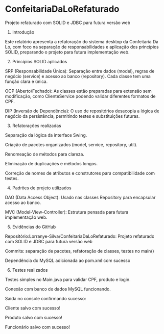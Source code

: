 # ConfeitariaDaLoRefaturado
Projeto refaturado com SOLID e JDBC para futura versão web

1. Introdução 

Este relatório apresenta a refatoração do sistema desktop da Confeitaria Da Lo, com foco na separação de responsabilidades e aplicação dos princípios SOLID, preparando o projeto para futura implementação web. 

2. Princípios SOLID aplicados 

SRP (Responsabilidade Única): Separação entre dados (model), regras de negócio (service) e acesso ao banco (repository). Cada classe tem uma função clara e única. 

OCP (Aberto/Fechado): As classes estão preparadas para extensão sem modificação, como ClienteService podendo validar diferentes formatos de CPF. 

DIP (Inversão de Dependência): O uso de repositórios desacopla a lógica de negócio da persistência, permitindo testes e substituições futuras. 

3. Refatorações realizadas 

Separação da lógica da interface Swing. 

Criação de pacotes organizados (model, service, repository, util). 

Renomeação de métodos para clareza. 

Eliminação de duplicações e métodos longos. 

Correção de nomes de atributos e construtores para compatibilidade com testes. 

4. Padrões de projeto utilizados 

DAO (Data Access Object): Usado nas classes Repository para encapsular acesso ao banco. 

MVC (Model-View-Controller): Estrutura pensada para futura implementação web. 

5. Evidências do GitHub 

Repositório:Lorranye-Silva/ConfeitariaDaLoRefaturado: Projeto refaturado com SOLID e JDBC para futura versão web 

Commits: separação de pacotes, refatoração de classes, testes no main() 

Dependência do MySQL adicionada ao pom.xml com sucesso 

6. Testes realizados 

Testes simples no Main.java para validar CPF, produto e login. 

Conexão com banco de dados MySQL funcionando. 

Saída no console confirmando sucesso: 

Cliente salvo com sucesso! 

Produto salvo com sucesso! 

Funcionário salvo com sucesso! 

 
